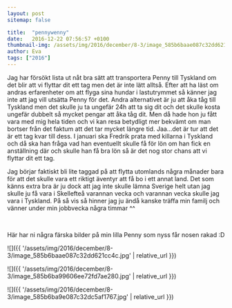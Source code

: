 ```yaml
---
layout: post
sitemap: false

title:  "pennywenny"
date:   2016-12-22 07:56:57 +0100
thumbnail-img: /assets/img/2016/december/8-3/image_585b6baae087c32dd621cc4c.jpg
author: Eva
tags: ["2016"]
---
```


Jag har försökt lista ut nåt bra sätt att transportera Penny till Tyskland om det blir att vi flyttar dit ett tag men det är inte lätt alltså. Efter att ha läst om andras erfarenheter om att flyga sina hundar i lastutrymmet så känner jag inte att jag vill utsätta Penny för det. Andra alternativet är ju att åka tåg till Tyskland men det skulle ju ta ungefär 24h att ta sig dit och det skulle kosta ungefär dubbelt så mycket pengar att åka tåg dit. Men då hade hon ju fått vara med mig hela tiden och vi kan resa betydligt mer bekvämt om man bortser från det faktum att det tar mycket längre tid. Jaa...det är tur att det är ett tag kvar till dess. I januari ska Fredrik prata med killarna i Tyskland och då ska han fråga vad han eventuellt skulle få för lön om han fick en anställning där och skulle han få bra lön så är det nog stor chans att vi flyttar dit ett tag. 

Jag börjar faktiskt bli lite taggad på att flytta utomlands några månader bara för att det skulle vara ett riktigt äventyr att få bo i ett annat land. Det som känns extra bra är ju dock att jag inte skulle lämna Sverige helt utan jag skulle ju få vara i Skellefteå varannan vecka och varannan vecka skulle jag vara i Tyskland. På så vis så hinner jag ju ändå kanske träffa min familj och vänner under min jobbvecka några timmar ^^ 




 




Här har ni några färska bilder på min lilla Penny som nyss får nosen rakad :D

![]({{ '/assets/img/2016/december/8-3/image_585b6baae087c32dd621cc4c.jpg'  | relative_url }})

![]({{ '/assets/img/2016/december/8-3/image_585b6ba99606ee72fd7ae280.jpg'  | relative_url }})

![]({{ '/assets/img/2016/december/8-3/image_585b6ba9e087c32dc5af1767.jpg'  | relative_url }})

